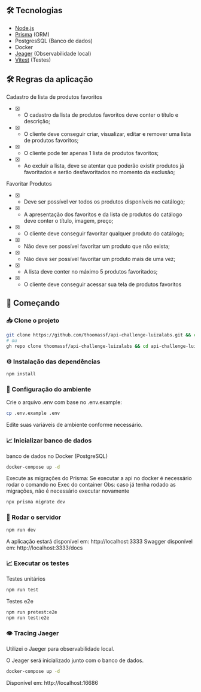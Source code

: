 ## 🛠️ Tecnologias
 - [Node.js](https://nodejs.org/en)
 - [Prisma](https://www.prisma.io/docs) (ORM)
 - PostgresSQL (Banco de dados)
 - Docker
 - [Jeager](https://www.jaegertracing.io) (Observabilidade local)
 - [Vitest](https://vitest.dev) (Testes)

## 🛠️ Regras da aplicação
Cadastro de lista de produtos favoritos
- [X] - O cadastro da lista de produtos favoritos deve conter o título e descrição;
- [X] - O cliente deve conseguir criar, visualizar, editar e remover uma lista de produtos favoritos;
- [X] - O cliente pode ter apenas 1 lista de produtos favoritos;
- [X] - Ao excluir a lista, deve se atentar que poderão existir produtos já favoritados e serão desfavoritados no momento da exclusão;

Favoritar Produtos
- [X] - Deve ser possível ver todos os produtos disponíveis no catálogo;
- [X] - A apresentação dos favoritos e da lista de produtos do catálogo deve conter o título, imagem, preço;
- [X] - O cliente deve conseguir favoritar qualquer produto do catálogo;
- [X] - Não deve ser possível favoritar um produto que não exista;
- [X] - Não deve ser possível favoritar um produto mais de uma vez;
- [X] - A lista deve conter no máximo 5 produtos favoritados;
- [X] - O cliente deve conseguir acessar sua tela de produtos favoritos


## 🏁 Começando

### 📥 Clone o projeto

```bash
git clone https://github.com/thoomassf/api-challenge-luizalabs.git && cd api-challenge-luizalabs
# ou
gh repo clone thoomassf/api-challenge-luizalabs && cd api-challenge-luizalabs
```

### ⚙️ Instalação das dependências
```bash
npm install
```

### 🔐 Configuração do ambiente
Crie o arquivo .env com base no .env.example:
```bash
cp .env.example .env
```
Edite suas variáveis de ambiente conforme necessário.

### 📈 Inicializar banco de dados
banco de dados no Docker (PostgreSQL)
```bash
docker-compose up -d
```
Execute as migrações do Prisma: 
Se executar a api no docker é necessário rodar o comando no Exec do container
Obs: caso já tenha rodado as migrações, não é necessário executar novamente
```bash
npx prisma migrate dev
```

### 🚀 Rodar o servidor
```bash
npm run dev
```
A aplicação estará disponível em: http://localhost:3333
Swagger disponível em: http://localhost:3333/docs

### 📈 Executar os testes
Testes unitários
```bash
npm run test
```
Testes e2e
```bash
npm run pretest:e2e
npm run test:e2e
```

### 👁️ Tracing Jaeger
Utilizei o Jaeger para observabilidade local.

O Jeager será inicializado junto com o banco de dados.

```bash
docker-compose up -d
```

Disponível em: http://localhost:16686

